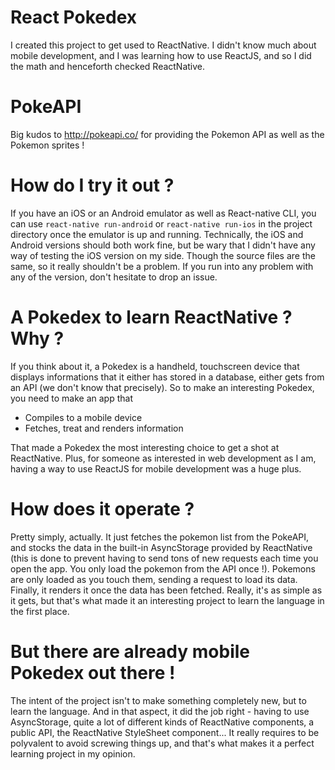 # React Pokedex

I created this project to get used to ReactNative. I didn't know much about mobile development, and I was learning how to use ReactJS, and so I did the math and henceforth checked ReactNative.

# PokeAPI

Big kudos to http://pokeapi.co/ for providing the Pokemon API as well as the Pokemon sprites !

# How do I try it out ?

If you have an iOS or an Android emulator as well as React-native CLI, you can use `react-native run-android` or `react-native run-ios` in the project directory once the emulator is up and running. Technically, the iOS and Android versions should both work fine, but be wary that I didn't have any way of testing the iOS version on my side. Though the source files are the same, so it really shouldn't be a problem. If you run into any problem with any of the version, don't hesitate to drop an issue.

# A Pokedex to learn ReactNative ? Why ?

If you think about it, a Pokedex is a handheld, touchscreen device that displays informations that it either has stored in a database, either gets from an API (we don't know that precisely). So to make an interesting Pokedex, you need to make an app that

- Compiles to a mobile device
- Fetches, treat and renders information

That made a Pokedex the most interesting choice to get a shot at ReactNative. Plus, for someone as interested in web development as I am, having a way to use ReactJS for mobile development was a huge plus.

# How does it operate ?

Pretty simply, actually. It just fetches the pokemon list from the PokeAPI, and stocks the data in the built-in AsyncStorage provided by ReactNative (this is done to prevent having to send tons of new requests each time you open the app. You only load the pokemon from the API once !). Pokemons are only loaded as you touch them, sending a request to load its data. Finally, it renders it once the data has been fetched. Really, it's as simple as it gets, but that's what made it an interesting project to learn the language in the first place.

# But there are already mobile Pokedex out there !

The intent of the project isn't to make something completely new, but to learn the language. And in that aspect, it did the job right - having to use AsyncStorage, quite a lot of different kinds of ReactNative components, a public API, the ReactNative StyleSheet component... It really requires to be polyvalent to avoid screwing things up, and that's what makes it a perfect learning project in my opinion.